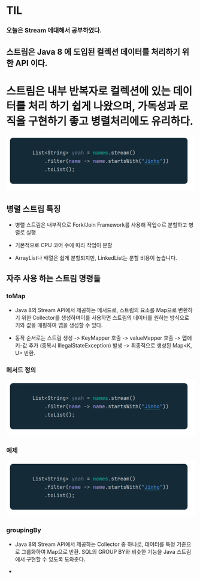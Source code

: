 # TIL

### 오늘은 Stream 에대해서 공부하였다.

## 스트림은 Java 8 에 도입된 컬렉션 데이터를 처리하기 위한 API 이다.

# 스트림은 내부 반복자로 컬렉션에 있는 데이터를 처리 하기 쉽게 나왔으며, 가독성과 로직을 구현하기 좋고 병렬처리에도 유리하다.

![alt text](image.png)

## 병렬 스트림 특징

- 병렬 스트림은 내부적으로 Fork/Join Framework를 사용해 작업ㅇ르 분할하고 병렬로 실행

- 기본적으로 CPU 코어 수에 따라 작업이 분할

- ArrayList나 배열은 쉽게 분할되지만, LinkedList는 분할 비용이 높습니다.

## 자주 사용 하는 스트림 명령들

### toMap

- Java 8의 Stream API에서 제공하는 메서드로, 스트림의 요소를 Map으로 변환하기 위한 Collector를 생성하며이를 사용하면 스트림의 데이터를 원하는 방식으로 키와 값을 매핑하여 맵을 생성할 수 있다.

- 동작 순서로는 스트림 생성 -> KeyMapper 호출 -> valueMapper 호출 -> 맵에 키-값 추가 (중복시 IllegalStateException) 발생 -> 최종적으로 생성된 Map<K, U> 반환.

### 메서드 정의

![alt text](image.png)

### 예제

![alt text](image.png)

### groupingBy

- Java 8의 Stream API에서 제공하는 Collector 중 하나로, 데이터를 특정 기준으로 그룹화하여 Map으로 반환. SQL의 GROUP BY와 비슷한 기능을 Java 스트림에서 구현할 수 있도록 도와준다.

-
